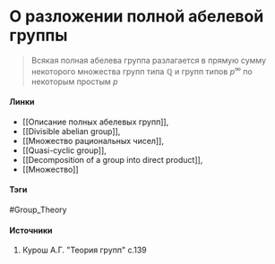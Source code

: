 # О разложении полной абелевой группы
>Всякая полная абелева группа разлагается в прямую сумму некоторого множества групп типа $\mathbb{Q}$ и групп типов $p^\infty$ по некоторым простым $p$

#### Линки
- [[Описание полных абелевых групп]], 
- [[Divisible abelian group]], 
- [[Множество рациональных чисел]], 
- [[Quasi-cyclic group]],
- [[Decomposition of a group into direct product]],
- [[Множество]]
#### Тэги
 #Group_Theory 
#### Источники
 1. Курош А.Г. "Теория групп" с.139